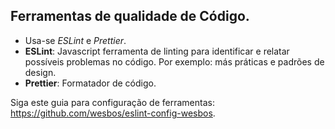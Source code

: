 ## Ferramentas de qualidade de Código.

- Usa-se *ESLint* e *Prettier*.
- **ESLint**: Javascript ferramenta de linting para identificar e relatar possíveis problemas no código. Por exemplo: más práticas e padrões de design.
- **Prettier**: Formatador de código.

Siga este guia para configuração de ferramentas: https://github.com/wesbos/eslint-config-wesbos.